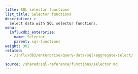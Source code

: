 ```yaml
---
title: SQL selector functions
list_title: Selector functions
description: >
  Select data with SQL selector functions.
menu:
  influxdb3_enterprise:
    name: Selector
    parent: sql-functions
weight: 302
related:
  - /influxdb3/enterprise/query-data/sql/aggregate-select/

source: /shared/sql-reference/functions/selector.md
---
```


<!-- 
The content of this page is at /content/shared/sql-reference/functions/selector.md
-->
